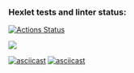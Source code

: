 ### Hexlet tests and linter status:
[![Actions Status](https://github.com/LostCupcake/python-project-49/actions/workflows/hexlet-check.yml/badge.svg)](https://github.com/LostCupcake/python-project-49/actions)

<a href="https://codeclimate.com/github/LostCupcake/python-project-49/maintainability"><img src="https://api.codeclimate.com/v1/badges/9717bb7f1caeb3356929/maintainability" /></a>

[![asciicast](https://asciinema.org/a/5IHSniNpLEDMqI6ape6b2bJa3.svg)](https://asciinema.org/a/5IHSniNpLEDMqI6ape6b2bJa3)
[![asciicast](https://asciinema.org/a/fORQQFEDwCVZ3xNsroqqrYKd7.svg)](https://asciinema.org/a/fORQQFEDwCVZ3xNsroqqrYKd7)
